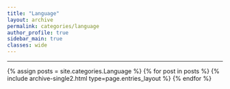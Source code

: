 ```yaml
---
title: "Language"
layout: archive
permalink: categories/language
author_profile: true
sidebar_main: true
classes: wide
---
```


***

{% assign posts = site.categories.Language %}
{% for post in posts %} {% include archive-single2.html type=page.entries_layout %} {% endfor %}